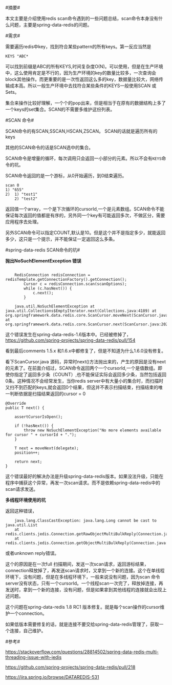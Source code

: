 #摘要#

本文主要是介绍使用redis scan命令遇到的一些问题总结，scan命令本身没有什么问题，主要是spring-data-redis的问题。


#需求#

需要遍历redis中key，找到符合某些pattern的所有keys。第一反应当然是

` KEYS "ABC* ` 

可以找到前缀是ABC的所有KEYS,时间复杂度O(N)。可以使用，但是在生产环境中，这么使用肯定是不行的，因为生产环境的key的数量比较多，一次查询会block其他操作。而更重要的是一次性返回这么多的key，数据量比较大，网络传输成本高。所以一般生产环境中去找符合某些条件的KEYS一般使用SCAN 或 Sets。

集合来操作比较好理解，一个个的pop出来，但是相当于在原有的数据结构上多了一个keys的set集合。SCAN的不需要多维护这份列表。

#SCAN 命令#

SCAN命令的有SCAN,SSCAN,HSCAN,ZSCAN。
SCAN的话就是遍历所有的keys

其他的SCAN命令的话是SCAN选中的集合。

SCAN命令是增量的循环，每次调用只会返回一小部分的元素。所以不会有`KEYS`命令的坑。

SCAN命令返回的是一个游标，从0开始遍历，到0结束遍历。

	scan 0
	1) "655"
	2)  1) "test1"
	    2) "test2"

返回值一个array，一个是下次循环的cursorId,一个是元素数组。SCAN命令不能保证每次返回的值都是有序的，另外同一个key有可能返回多次，不做区分，需要应用程序去处理。

另外SCAN命令可以指定COUNT,默认是10。但是这个并不是指定多少，就能返回多少，这只是一个提示，并不能保证一定返回这么多条。


#spring-data-redis SCAN命令的坑#

**抛出NoSuchElementException 错误**

```

	RedisConnection redisConnection = redisTemplate.getConnectionFactory().getConnection();
	    Cursor c = redisConnection.scan(scanOptions);
	    while (c.hasNext()) {
	        c.next();
	    }

    java.util.NoSuchElementException at java.util.Collections$EmptyIterator.next(Collections.java:4189) at org.springframework.data.redis.core.ScanCursor.moveNext(ScanCursor.java:215) at org.springframework.data.redis.core.ScanCursor.next(ScanCursor.java:202)

```

这个错误发生在spring-data-redis-1.6版本中。已经被修掉了，
https://github.com/spring-projects/spring-data-redis/pull/154

看到最后comments 1.5.x 和1.6.x中都修复了，但是不知道为什么1.6.0没有修复。

看下ScanCursor.java 源码，异常时next()方法抛出来的，产生的原因是没有next的元素了。在前面介绍过，SCAN命令返回两个一个cursorId,一个是值数组。即使你指定了返回多少条（COUNT）,也不能保证实际会返回多少条，当然包括返回0条。这种情况不会经常发生，当你redis server中有大量小的集合时，而扫描时又扫不到匹配的keys,就会返回0个结果，但这并不表示扫描结束，扫描结束的唯一判断依据是扫描结果返回的cursor = 0


	@Override
	public T next() {

		assertCursorIsOpen();
		
		if (!hasNext()) {
			throw new NoSuchElementException("No more elements available for cursor " + cursorId + ".");
		}

		T next = moveNext(delegate);
		position++;

		return next;
	}


这个错误最好的解决办法是升级spring-data-redis版本。如果没法升级，只能在程序中捕获这个异常，再发一次scan请求。而不是依赖spring-data-redis中的scan请求发送。

**多线程环境使用的坑**

返回这种错误，
```
	java.lang.ClassCastException: java.lang.Long cannot be cast to java.util.List
    at redis.clients.jedis.Connection.getRawObjectMultiBulkReply(Connection.java:230)
    at redis.clients.jedis.Connection.getObjectMultiBulkReply(Connection.java:236)

```

或者unknown reply错误。

这个的原因是在一次full 扫描期间，发送一次scan请求，返回游标结果，connection释放掉了，再发送scan请求时，又拿到一个新的连接。这个在单线程环境下，没有问题，但是在多线程环境下，一般来说没有问题，因为scan 命令server没有状态，只有一个cursorId。一个线程scan一次完了，释放掉连接，再发送时，拿到一个新的连接，没有问题，但是如果拿到其他线程的连接就会出现上述问题。

这个问题在spring-data-redis 1.8 RC1 版本修复。就是每个scan操作的cursor维护一个connection。

如果低版本需要修复的话，就是连接不要交给spring-data-redis管理了，获取一个连接，自己维护。







#参考#

https://stackoverflow.com/questions/28814502/spring-data-redis-multi-threading-issue-with-jedis

https://github.com/spring-projects/spring-data-redis/pull/218

https://jira.spring.io/browse/DATAREDIS-531